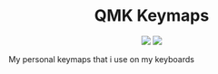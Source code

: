 <h1 align="center">QMK Keymaps</h1>
<p align="center"}>
  <img src="https://parkerbritt.com/badge?label=C&icon=C&color=A8B9CC">
  <img src="https://parkerbritt.com/badge?label=QMK&icon=qmk&color=333333">
</p>

My personal keymaps that i use on my keyboards
